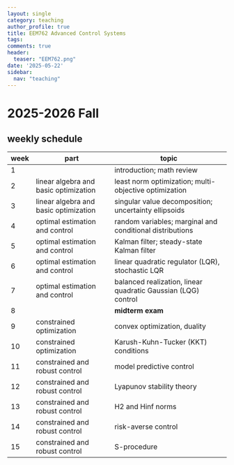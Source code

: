 ```yaml
---
layout: single
category: teaching
author_profile: true
title: EEM762 Advanced Control Systems
tags:
comments: true
header:
  teaser: "EEM762.png"
date: '2025-05-22'
sidebar:
  nav: "teaching"
---
```


# 2025-2026 Fall

## weekly schedule

| week | part | topic |
| ------------- | ------------- | ------------- |
| 1 |  | introduction; math review |
| 2 | linear algebra and basic optimization | least norm optimization; multi-objective optimization |
| 3 | linear algebra and basic optimization | singular value decomposition; uncertainty ellipsoids |
| 4 | optimal estimation and control | random variables; marginal and conditional distributions |
| 5 | optimal estimation and control | Kalman filter; steady-state Kalman filter |
| 6 | optimal estimation and control | linear quadratic regulator (LQR), stochastic LQR |
| 7 | optimal estimation and control | balanced realization, linear quadratic Gaussian (LQG) control |
| 8 |  | **midterm exam** |
| 9 | constrained optimization | convex optimization, duality |
| 10 | constrained optimization | Karush-Kuhn-Tucker (KKT) conditions |
| 11 | constrained and robust control | model predictive control |
| 12 | constrained and robust control | Lyapunov stability theory |
| 13 | constrained and robust control | H2 and Hinf norms |
| 14 | constrained and robust control | risk-averse control |
| 15 | constrained and robust control | S-procedure |





